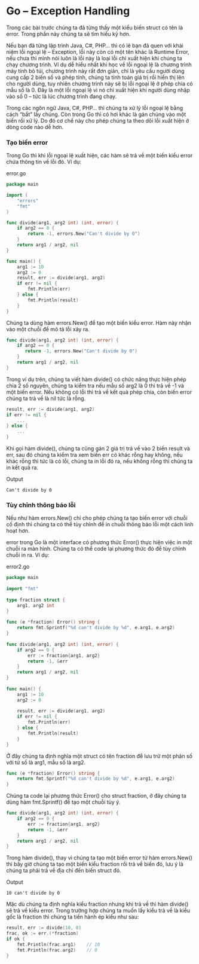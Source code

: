 # Go – Exception Handling
Trong các bài trước chúng ta đã từng thấy một kiểu biến struct có tên là error. Trong phần này chúng ta sẽ tìm hiểu kỹ hơn.

Nếu bạn đã từng lập trình Java, C#, PHP… thì có lẽ bạn đã quen với khái niệm lỗi ngoại lệ – Exception, lỗi này còn có một tên khác là Runtime Error, nếu chưa thì mình nói luôn là lỗi này là loại lỗi chỉ xuất hiện khi chúng ta chạy chương trình. Ví dụ dễ hiểu nhất khi học về lỗi ngoại lệ là chương trình máy tính bỏ túi, chương trình này rất đơn giản, chỉ là yêu cầu người dùng cung cấp 2 biến số và phép tính, chúng ta tính toán giá trị rồi hiển thị lên cho người dùng, tuy nhiên chương trình này sẽ bị lỗi ngoại lệ ở phép chia có mẫu số là 0. Đây là một lỗi ngoại lệ vì nó chỉ xuất hiện khi người dùng nhập vào số 0 – tức là lúc chương trình đang chạy.

Trong các ngôn ngữ Java, C#, PHP… thì chúng ta xử lý lỗi ngoại lệ bằng cách “bắt” lấy chúng. Còn trong Go thì có hơi khác là gán chúng vào một biến rồi xử lý. Do đó cơ chế này cho phép chúng ta theo dõi lỗi xuất hiện ở dòng code nào dễ hơn.

### Tạo biến error

Trong Go thì khi lỗi ngoại lệ xuất hiện, các hàm sẽ trả về một biến kiểu error chứa thông tin về lỗi đó. Ví dụ:

error.go
```go
package main

import (
	"errors"
	"fmt"
)

func divide(arg1, arg2 int) (int, error) {
	if arg2 == 0 {
		return -1, errors.New("Can't divide by 0")
	}
	return arg1 / arg2, nil
}

func main() {
	arg1 := 10
	arg2 := 0
	result, err := divide(arg1, arg2)
	if err != nil {
		fmt.Println(err)
	} else {
		fmt.Println(result)
	}
}
```
Chúng ta dùng hàm errors.New() để tạo một biến kiểu error. Hàm này nhận vào một chuỗi để mô tả lỗi xảy ra.

```go
func divide(arg1, arg2 int) (int, error) {
    if arg2 == 0 {
       return -1, errors.New("Can't divide by 0")
    }
    return arg1 / arg2, nil
}
```
Trong ví dụ trên, chúng ta viết hàm divide() có chức năng thực hiện phép chia 2 số nguyên, chúng ta kiểm tra nếu mẫu số arg2 là 0 thì trả về -1 và một biến error. Nếu không có lỗi thì trả về kết quả phép chia, còn biến error chúng ta trả về là nil tức là rỗng.

```go
result, err := divide(arg1, arg2)
if err != nil {
    ...
} else {
    ...
}
```
Khi gọi hàm divide(), chúng ta cũng gán 2 giá trị trả về vào 2 biến result và err, sau đó chúng ta kiểm tra xem biến err có khác rỗng hay không, nếu khác rỗng thì tức là có lỗi, chúng ta in lỗi đó ra, nếu không rỗng thì chúng ta in kết quả ra.

Output
```
Can't divide by 0
```
### Tùy chỉnh thông báo lỗi

Nếu như hàm errors.New() chỉ cho phép chúng ta tạo biến error với chuỗi cố định thì chúng ta có thể tùy chỉnh để in chuỗi thông báo lỗi một cách linh hoạt hơn.

error trong Go là một interface có phương thức Error() thực hiện việc in một chuỗi ra màn hình. Chúng ta có thể code lại phương thức đó để tùy chỉnh chuỗi in ra. Ví dụ:

error2.go
```go
package main
 
import "fmt"
 
type fraction struct {
    arg1, arg2 int
}
 
func (e *fraction) Error() string {
    return fmt.Sprintf("%d can't divide by %d", e.arg1, e.arg2)
}
 
func divide(arg1, arg2 int) (int, error) {
    if arg2 == 0 {
        err := fraction{arg1, arg2}
        return -1, &err
    }
    return arg1 / arg2, nil
}
 
func main() {
    arg1 := 10
    arg2 := 0
 
    result, err := divide(arg1, arg2)
    if err != nil {
        fmt.Println(err)
    } else {
        fmt.Println(result)
    }
}
```
Ở đây chúng ta định nghĩa một struct có tên fraction để lưu trữ một phân số với tử số là arg1, mẫu số là arg2.

```go
func (e *fraction) Error() string {
    return fmt.Sprintf("%d can't divide by %d", e.arg1, e.arg2)
}
```
Chúng ta code lại phương thức Error() cho struct fraction, ở đây chúng ta dùng hàm fmt.Sprintf() để tạo một chuỗi tùy ý.

```go
func divide(arg1, arg2 int) (int, error) {
    if arg2 == 0 {
        err := fraction{arg1, arg2}
        return -1, &err
    }
    return arg1 / arg2, nil
}
```
Trong hàm divide(), thay vì chúng ta tạo một biến error từ hàm errors.New() thì bây giờ chúng ta tạo một biến kiểu fraction rồi trả về biến đó, lưu ý là chúng ta phải trả về địa chỉ đến biến struct đó.

Output
```
10 can't divide by 0
```
Mặc dù chúng ta định nghĩa kiểu fraction nhưng khi trả về thì hàm divide() sẽ trả về kiểu error. Trong trường hợp chúng ta muốn lấy kiểu trả về là kiểu gốc là fraction thì chúng ta tiến hành ép kiểu như sau:

```go
result, err := divide(10, 0)
frac, ok := err.(*fraction)
if ok {
    fmt.Println(frac.arg1)    // 10
    fmt.Println(frac.arg2)    // 0
}
```